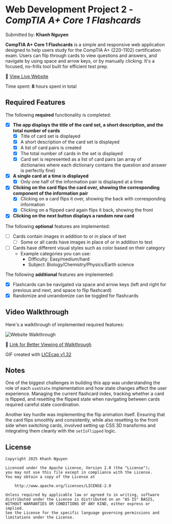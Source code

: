 # Web Development Project 2 - *CompTIA A+ Core 1 Flashcards*

Submitted by: **Khanh Nguyen**

**CompTIA A+ Core 1 Flashcards** is a simple and responsive web application designed to help users study for the CompTIA A+ (220-1102) certification exam. Users can flip through cards to view questions and answers, and navigate by using space and arrow keys, or by manually clicking. It's a focused, no-frills tool built for efficient test prep.

🔗 [View Live Website](https://comptia-core1.netlify.app/)

Time spent: **8** hours spent in total

## Required Features

The following **required** functionality is completed:
- [X] **The app displays the title of the card set, a short description, and the total number of cards**
  - [X] Title of card set is displayed 
  - [X] A short description of the card set is displayed 
  - [X] A list of card pairs is created
  - [X] The total number of cards in the set is displayed 
  - [X] Card set is represented as a list of card pairs (an array of dictionaries where each dictionary contains the question and answer is perfectly fine)
- [X] **A single card at a time is displayed**
  - [X] Only one half of the information pair is displayed at a time
- [X] **Clicking on the card flips the card over, showing the corresponding component of the information pair**
  - [X] Clicking on a card flips it over, showing the back with corresponding information 
  - [X] Clicking on a flipped card again flips it back, showing the front
- [X] **Clicking on the next button displays a random new card**

The following **optional** features are implemented:
- [ ] Cards contain images in addition to or in place of text
  - [ ] Some or all cards have images in place of or in addition to text
- [ ] Cards have different visual styles such as color based on their category
  - Example categories you can use:
    - Difficulty: Easy/medium/hard
    - Subject: Biology/Chemistry/Physics/Earth science

The following **additional** features are implemented:
* [X] Flashcards can be navigated via space and arrow keys (left and right for previous and next, and space to flip flashcard)
* [X] Randomize and unrandomize can be toggled for flashcards

## Video Walkthrough
Here's a walkthrough of implemented required features:

![Website Walkthrough](https://media4.giphy.com/media/v1.Y2lkPTc5MGI3NjExMDR2OWFreTlyOHh2bmx5Ym91eTQ0NnBoZTJ3dTd1NHAzMnkzNTIwdSZlcD12MV9pbnRlcm5hbF9naWZfYnlfaWQmY3Q9Zw/U6E0VcQn1mqGKfYUs1/giphy.gif)

🔗 [Link for Better Viewing of Walkthrough](https://imgur.com/gallery/codepath-project-2-flashcards-kn-5aW8ODx)

<!-- Replace this with whatever GIF tool you used! -->
GIF created with [LICEcap v1.32](https://www.cockos.com/licecap/)
<!-- Recommended tools:
[Kap](https://getkap.co/) for macOS
[ScreenToGif](https://www.screentogif.com/) for Windows
[peek](https://github.com/phw/peek) for Linux. -->

## Notes
One of the biggest challenges in building this app was understanding the role of each `useState` implementation and how state changes affect the user experience. Managing the current flashcard index, tracking whether a card is flipped, and resetting the flipped state when navigating between cards required careful state coordination.

Another key hurdle was implementing the flip animation itself. Ensuring that the card flips smoothly and consistently, while also resetting to the front side when switching cards, involved setting up CSS 3D transforms and integrating them cleanly with the `setIsFlipped` logic.

## License
    Copyright 2025 Khanh Nguyen

    Licensed under the Apache License, Version 2.0 (the "License");
    you may not use this file except in compliance with the License.
    You may obtain a copy of the License at

        http://www.apache.org/licenses/LICENSE-2.0

    Unless required by applicable law or agreed to in writing, software
    distributed under the License is distributed on an "AS IS" BASIS,
    WITHOUT WARRANTIES OR CONDITIONS OF ANY KIND, either express or implied.
    See the License for the specific language governing permissions and
    limitations under the License.
